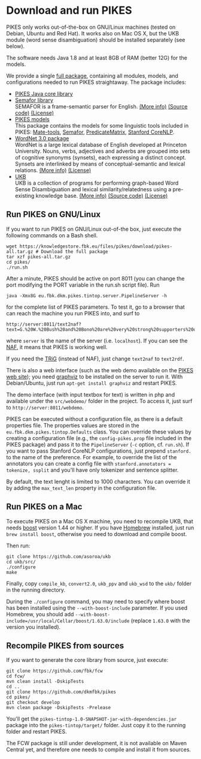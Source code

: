 Download and run PIKES
===

PIKES only works out-of-the-box on GNU/Linux machines (tested on Debian, Ubuntu and Red Hat). It works also on Mac OS X,
but the UKB module (word sense disambiguation) should be installed separately (see below).

The software needs Java 1.8 and at least 8GB of RAM (better 12G) for the models.

We provide a single [full package](https://knowledgestore.fbk.eu/files/pikes/download/pikes-all.tar.gz), containing all modules, models, and configurations needed to run PIKES straightaway.
The package includes:

* [PIKES Java core library](https://knowledgestore.fbk.eu/files/pikes/download/pikes-tintop-1.0-SNAPSHOT-jar-with-dependencies.jar)
* [Semafor library](https://knowledgestore.fbk.eu/files/pikes/download/Semafor-3.0-alpha-04.jar)<br />
SEMAFOR is a frame-semantic parser for English.
[(More info)](http://www.cs.cmu.edu/~ark/SEMAFOR/)
[(Source code)](https://github.com/Noahs-ARK/semafor)
[(License)](https://github.com/Noahs-ARK/semafor/blob/master/LICENSE)
* [PIKES models](https://knowledgestore.fbk.eu/files/pikes/download/models.tar.gz)<br />
This package contains the models for some linguistic tools included in PIKES:
[Mate-tools](https://code.google.com/archive/p/mate-tools/),
[Semafor](http://www.cs.cmu.edu/~ark/SEMAFOR/),
[PredicateMatrix](http://adimen.si.ehu.es/web/PredicateMatrix),
[Stanford CoreNLP](http://stanfordnlp.github.io/CoreNLP/).
* [WordNet 3.0 package](https://knowledgestore.fbk.eu/files/pikes/download/wordnet.tar.gz)<br />
WordNet is a large lexical database of English developed at Princeton University. Nouns, verbs, adjectives and adverbs are grouped into sets of cognitive synonyms (synsets), each expressing a distinct concept. Synsets are interlinked by means of conceptual-semantic and lexical relations.
[(More info)](https://wordnet.princeton.edu/wordnet/)
[(License)](https://wordnet.princeton.edu/wordnet/license/)
* [UKB](https://knowledgestore.fbk.eu/files/pikes/download/ukb.tar.gz)<br />
UKB is a collection of programs for performing graph-based Word Sense Disambiguation and lexical similarity/relatedness using a pre-existing knowledge base.
[(More info)](http://ixa2.si.ehu.es/ukb/)
[(Source code)](https://github.com/asoroa/ukb)
[(License)](https://github.com/asoroa/ukb/blob/master/src/LICENSE)


Run PIKES on GNU/Linux
---

If you want to run PIKES on GNU/Linux out-of-the box, just execute the following commands on a Bash shell.

```
wget https://knowledgestore.fbk.eu/files/pikes/download/pikes-all.tar.gz # Download the full package
tar xzf pikes-all.tar.gz
cd pikes/
./run.sh
```

After a minute, PIKES should be active on port 8011 (you can change the port modifying the PORT variable in the run.sh script file).
Run

```
java -Xmx8G eu.fbk.dkm.pikes.tintop.server.PipelineServer -h
```

for the complete list of PIKES parameters.
To test it, go to a browser that can reach the machine you run PIKES into, and surf to

```
http://server:8011/text2naf?text=G.%20W.%20Bush%20and%20Bono%20are%20very%20strong%20supporters%20of%20the%20fight%20of%20HIV%20in%20Africa.%20Their%20March%202002%20meeting%20resulted%20in%20a%205%20billion%20dollar%20aid.
```

where `server` is the name of the server (i.e. `localhost`).
If you can see the [NAF](http://www.newsreader-project.eu/files/2013/01/techreport.pdf), it means that PIKES is working well.

If you need the [TRiG](https://www.w3.org/TR/trig/) (instead of NAF), just change `text2naf` to `text2rdf`.

There is also a web interface (such as the web demo available on the [PIKES web site](https://knowledgestore2.fbk.eu/pikes-demo/));
you need [graphviz](http://www.graphviz.org/) to be installed on the server to run it.
With Debian/Ubuntu, just run `apt-get install graphviz` and restart PIKES.

The demo interface (with input textbox for text) is written in php and available under the `src/webdemo/` folder in the project.
To access it, just surf to `http://server:8011/webdemo`.

PIKES can be executed without a configuration file, as there is a default properties file.
The properties values are stored in the `eu.fbk.dkm.pikes.tintop.Defaults` class.
You can override these values by creating a configuration file (e.g., the `config-pikes.prop` file included in the PIKES package) and pass it to the `PipelineServer` (`-c` option, cf. `run.sh`).
If you want to pass Stanford CoreNLP configurations, just prepend `stanford.` to the name of the preference.
For example, to override the list of the annotators you can create a config file with
`stanford.annotators = tokenize, ssplit` and you'll have only tokenizer and sentence splitter.

By default, the text lenght is limited to 1000 characters.
You can override it by adding the `max_text_len` property in the configuration file.

Run PIKES on a Mac
---

To execute PIKES on a Mac OS X machine, you need to recompile UKB, that needs [boost](http://www.boost.org/)
version 1.44 or higher.
If you have [Homebrew](http://brew.sh/) installed, just run `brew install boost`, otherwise you need to download
and compile boost.

Then run:

```
git clone https://github.com/asoroa/ukb
cd ukb/src/
./configure
make
```

Finally, copy `compile_kb`, `convert2.0`, `ukb_ppv` and `ukb_wsd` to the `ukb/` folder in the running directory.

During the `./configure` command, you may need to specify where boost has been installed using the
`--with-boost-include` parameter. If you used Homebrew, you should add
`--with-boost-include=/usr/local/Cellar/boost/1.63.0/include` (replace `1.63.0` with the version you installed).

Recompile PIKES from sources
---

If you want to generate the core library from source, just execute:

```
git clone https://github.com/fbk/fcw
cd fcw/
mvn clean install -DskipTests
cd ..
git clone https://github.com/dkmfbk/pikes
cd pikes/
git checkout develop
mvn clean package -DskipTests -Prelease
```

You'll get the `pikes-tintop-1.0-SNAPSHOT-jar-with-dependencies.jar` package into the `pikes-tintop/target/` folder.
Just copy it to the running folder and restart PIKES.

The FCW package is still under development, it is not available on Maven Central yet,
and therefore one needs to compile and install it from sources. 

